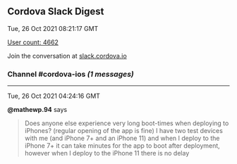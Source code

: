 ## Cordova Slack Digest
Tue, 26 Oct 2021 08:21:17 GMT

[User count: 4662](https://cordova.slack.com/)


Join the conversation at [slack.cordova.io](http://slack.cordova.io/)

### __Channel #cordova-ios__ _(1 messages)_
---

Tue, 26 Oct 2021 04:24:16 GMT

__@mathewp.94__ says 
> Does anyone else experience very long boot-times when deploying to iPhones? (regular opening of the app is fine)
> I have two test devices with me (and iPhone 7+ and an iPhone 11) and when I deploy to the iPhone 7+ it can take minutes for the app to boot after deployment, however when I deploy to the iPhone 11 there is no delay
> 
